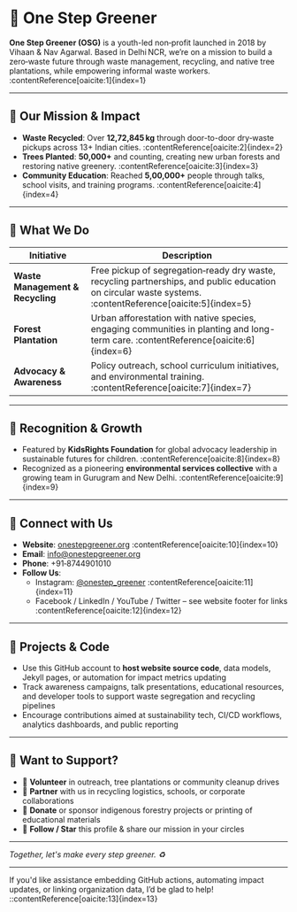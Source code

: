 # 🌿 One Step Greener

**One Step Greener (OSG)** is a youth-led non‑profit launched in 2018 by Vihaan & Nav Agarwal. Based in Delhi NCR, we’re on a mission to build a zero‑waste future through waste management, recycling, and native tree plantations, while empowering informal waste workers. :contentReference[oaicite:1]{index=1}

---

## 🚀 Our Mission & Impact

- **Waste Recycled**: Over **12,72,845 kg** through door-to-door dry‑waste pickups across 13+ Indian cities. :contentReference[oaicite:2]{index=2}  
- **Trees Planted**: **50,000+** and counting, creating new urban forests and restoring native greenery. :contentReference[oaicite:3]{index=3}  
- **Community Education**: Reached **5,00,000+** people through talks, school visits, and training programs. :contentReference[oaicite:4]{index=4}

---

## 🌱 What We Do

| Initiative             | Description |
|------------------------|-------------|
| **Waste Management & Recycling** | Free pickup of segregation‑ready dry waste, recycling partnerships, and public education on circular waste systems. :contentReference[oaicite:5]{index=5} |
| **Forest Plantation** | Urban afforestation with native species, engaging communities in planting and long-term care. :contentReference[oaicite:6]{index=6} |
| **Advocacy & Awareness** | Policy outreach, school curriculum initiatives, and environmental training. :contentReference[oaicite:7]{index=7} |

---

## 🏅 Recognition & Growth

- Featured by **KidsRights Foundation** for global advocacy leadership in sustainable futures for children. :contentReference[oaicite:8]{index=8}  
- Recognized as a pioneering **environmental services collective** with a growing team in Gurugram and New Delhi. :contentReference[oaicite:9]{index=9}

---

## 📱 Connect with Us

- **Website**: [onestepgreener.org](https://www.onestepgreener.org) :contentReference[oaicite:10]{index=10}  
- **Email**: info@onestepgreener.org  
- **Phone**: +91‑8744901010  
- **Follow Us**:
  - Instagram: [@onestep_greener](https://www.instagram.com/onestep_greener/) :contentReference[oaicite:11]{index=11}  
  - Facebook / LinkedIn / YouTube / Twitter – see website footer for links :contentReference[oaicite:12]{index=12}

---

## 📂 Projects & Code

+ Use this GitHub account to **host website source code**, data models, Jekyll pages, or automation for impact metrics updating  
+ Track awareness campaigns, talk presentations, educational resources, and developer tools to support waste segregation and recycling pipelines  
+ Encourage contributions aimed at sustainability tech, CI/CD workflows, analytics dashboards, and public reporting

---

## 🤝 Want to Support?

- 📝 **Volunteer** in outreach, tree plantations or community cleanup drives  
- 🤝 **Partner** with us in recycling logistics, schools, or corporate collaborations  
- 💚 **Donate** or sponsor indigenous forestry projects or printing of educational materials  
- 🙌 **Follow / Star** this profile & share our mission in your circles

---

*Together, let's make every step greener. ♻️*

---

If you'd like assistance embedding GitHub actions, automating impact updates, or linking organization data, I’d be glad to help!
::contentReference[oaicite:13]{index=13}
